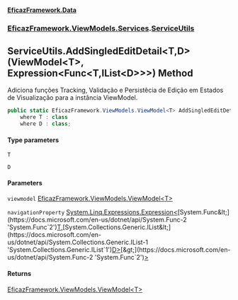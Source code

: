 #### [EficazFramework.Data](EficazFrameworkData.md 'EficazFramework Data')
### [EficazFramework.ViewModels.Services](EficazFrameworkData.md#EficazFramework_ViewModels_Services 'EficazFramework.ViewModels.Services').[ServiceUtils](ServiceUtils.md 'EficazFramework.ViewModels.Services.ServiceUtils')
## ServiceUtils.AddSingledEditDetail&lt;T,D&gt;(ViewModel&lt;T&gt;, Expression&lt;Func&lt;T,IList&lt;D&gt;&gt;&gt;) Method
Adiciona funções Tracking, Validação e Persistêcia de Edição em Estados de Visualização para a instância ViewModel.  
```csharp
public static EficazFramework.ViewModels.ViewModel<T> AddSingledEditDetail<T,D>(this EficazFramework.ViewModels.ViewModel<T> viewmodel, System.Linq.Expressions.Expression<System.Func<T,System.Collections.Generic.IList<D>>> navigationProperty)
    where T : class
    where D : class;
```
#### Type parameters
<a name='EficazFramework_ViewModels_Services_ServiceUtils_AddSingledEditDetail_T_D_(EficazFramework_ViewModels_ViewModel_T__System_Linq_Expressions_Expression_System_Func_T_System_Collections_Generic_IList_D___)_T'></a>
`T`  
  
<a name='EficazFramework_ViewModels_Services_ServiceUtils_AddSingledEditDetail_T_D_(EficazFramework_ViewModels_ViewModel_T__System_Linq_Expressions_Expression_System_Func_T_System_Collections_Generic_IList_D___)_D'></a>
`D`  
  
#### Parameters
<a name='EficazFramework_ViewModels_Services_ServiceUtils_AddSingledEditDetail_T_D_(EficazFramework_ViewModels_ViewModel_T__System_Linq_Expressions_Expression_System_Func_T_System_Collections_Generic_IList_D___)_viewmodel'></a>
`viewmodel` [EficazFramework.ViewModels.ViewModel&lt;](ViewModel_T_.md 'EficazFramework.ViewModels.ViewModel&lt;T&gt;')[T](ServiceUtils_AddSingledEditDetail_T_D_(ViewModel_T__Expression_Func_T_IList_D___).md#EficazFramework_ViewModels_Services_ServiceUtils_AddSingledEditDetail_T_D_(EficazFramework_ViewModels_ViewModel_T__System_Linq_Expressions_Expression_System_Func_T_System_Collections_Generic_IList_D___)_T 'EficazFramework.ViewModels.Services.ServiceUtils.AddSingledEditDetail&lt;T,D&gt;(EficazFramework.ViewModels.ViewModel&lt;T&gt;, System.Linq.Expressions.Expression&lt;System.Func&lt;T,System.Collections.Generic.IList&lt;D&gt;&gt;&gt;).T')[&gt;](ViewModel_T_.md 'EficazFramework.ViewModels.ViewModel&lt;T&gt;')  
  
<a name='EficazFramework_ViewModels_Services_ServiceUtils_AddSingledEditDetail_T_D_(EficazFramework_ViewModels_ViewModel_T__System_Linq_Expressions_Expression_System_Func_T_System_Collections_Generic_IList_D___)_navigationProperty'></a>
`navigationProperty` [System.Linq.Expressions.Expression&lt;](https://docs.microsoft.com/en-us/dotnet/api/System.Linq.Expressions.Expression-1 'System.Linq.Expressions.Expression`1')[System.Func&lt;](https://docs.microsoft.com/en-us/dotnet/api/System.Func-2 'System.Func`2')[T](ServiceUtils_AddSingledEditDetail_T_D_(ViewModel_T__Expression_Func_T_IList_D___).md#EficazFramework_ViewModels_Services_ServiceUtils_AddSingledEditDetail_T_D_(EficazFramework_ViewModels_ViewModel_T__System_Linq_Expressions_Expression_System_Func_T_System_Collections_Generic_IList_D___)_T 'EficazFramework.ViewModels.Services.ServiceUtils.AddSingledEditDetail&lt;T,D&gt;(EficazFramework.ViewModels.ViewModel&lt;T&gt;, System.Linq.Expressions.Expression&lt;System.Func&lt;T,System.Collections.Generic.IList&lt;D&gt;&gt;&gt;).T')[,](https://docs.microsoft.com/en-us/dotnet/api/System.Func-2 'System.Func`2')[System.Collections.Generic.IList&lt;](https://docs.microsoft.com/en-us/dotnet/api/System.Collections.Generic.IList-1 'System.Collections.Generic.IList`1')[D](ServiceUtils_AddSingledEditDetail_T_D_(ViewModel_T__Expression_Func_T_IList_D___).md#EficazFramework_ViewModels_Services_ServiceUtils_AddSingledEditDetail_T_D_(EficazFramework_ViewModels_ViewModel_T__System_Linq_Expressions_Expression_System_Func_T_System_Collections_Generic_IList_D___)_D 'EficazFramework.ViewModels.Services.ServiceUtils.AddSingledEditDetail&lt;T,D&gt;(EficazFramework.ViewModels.ViewModel&lt;T&gt;, System.Linq.Expressions.Expression&lt;System.Func&lt;T,System.Collections.Generic.IList&lt;D&gt;&gt;&gt;).D')[&gt;](https://docs.microsoft.com/en-us/dotnet/api/System.Collections.Generic.IList-1 'System.Collections.Generic.IList`1')[&gt;](https://docs.microsoft.com/en-us/dotnet/api/System.Func-2 'System.Func`2')[&gt;](https://docs.microsoft.com/en-us/dotnet/api/System.Linq.Expressions.Expression-1 'System.Linq.Expressions.Expression`1')  
  
#### Returns
[EficazFramework.ViewModels.ViewModel&lt;](ViewModel_T_.md 'EficazFramework.ViewModels.ViewModel&lt;T&gt;')[T](ServiceUtils_AddSingledEditDetail_T_D_(ViewModel_T__Expression_Func_T_IList_D___).md#EficazFramework_ViewModels_Services_ServiceUtils_AddSingledEditDetail_T_D_(EficazFramework_ViewModels_ViewModel_T__System_Linq_Expressions_Expression_System_Func_T_System_Collections_Generic_IList_D___)_T 'EficazFramework.ViewModels.Services.ServiceUtils.AddSingledEditDetail&lt;T,D&gt;(EficazFramework.ViewModels.ViewModel&lt;T&gt;, System.Linq.Expressions.Expression&lt;System.Func&lt;T,System.Collections.Generic.IList&lt;D&gt;&gt;&gt;).T')[&gt;](ViewModel_T_.md 'EficazFramework.ViewModels.ViewModel&lt;T&gt;')  
